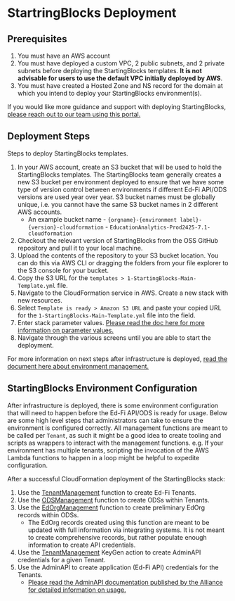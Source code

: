 # StartringBlocks Deployment

## Prerequisites
1.  You must have an AWS account
2.  You must have deployed a custom VPC, 2 public subnets, and 2 private subnets before deploying the StartingBlocks templates. <b>It is not advisable for users to use the default VPC initially deployed by AWS</b>.
3.  You must have created a Hosted Zone and NS record for the domain at which you intend to deploy your StartingBlocks environment(s).

If you would like more guidance and support with deploying StartingBlocks, [please reach out to our team using this portal.](https://edanalytics.freshdesk.com/support/home)

## Deployment Steps
Steps to deploy StartingBlocks templates.

1.  In your AWS account, create an S3 bucket that will be used to hold the StartingBlocks templates. The StartingBlocks team generally creates a new S3 bucket per environment deployed to ensure that we have some type of version control between environments if different Ed-Fi API/ODS versions are used year over year. S3 bucket names must be globally unique, i.e. you cannot have the same S3 bucket names in 2 different AWS accounts.
    - An example bucket name - `{orgname}-{environment label}-{version}-cloudformation` - `EducationAnalytics-Prod2425-7.1-cloudformation`
2.  Checkout the relevant version of StartingBlocks from the OSS GitHub repository and pull it to your local machine.
3.  Upload the contents of the repository to your S3 bucket location. You can do this via AWS CLI or dragging the folders from your file explorer to the S3 console for your bucket.
4.  Copy the S3 URL for the `templates > 1-StartingBlocks-Main-Template.yml` file.
5.  Navigate to the CloudFormation service in AWS. Create a new stack with new resources.
6.  Select `Template is ready > Amazon S3 URL` and paste your copied URL for the `1-StartingBlocks-Main-Template.yml` file into the field.
7.  Enter stack parameter values. [Please read the doc here for more information on parameter values.](sbe-parameter-values.md)
8.  Navigate through the various screens until you are able to start the deployment.

For more information on next steps after infrastructure is deployed, [read the document here about environment management.](./sbe-environment-management.md)

## StartingBlocks Environment Configuration

After infrastructure is deployed, there is some environment configuration that will need to happen before the Ed-Fi API/ODS is ready for usage. Below are some high level steps that administrators can take to ensure the environment is configured correctly. All management functions are meant to be called per `Tenant`, as such it might be a good idea to create tooling and scripts as wrappers to interact with the management functions. e.g. If your environment has multiple tenants, scripting the invocation of the AWS Lambda functions to happen in a loop might be helpful to expedite configuration.

After a successful CloudFormation deployment of the StartingBlocks stack:
1. Use the [TenantManagement](./sbe-functions.md#variable-requirements) function to create Ed-Fi Tenants.
2. Use the [ODSManagement](./sbe-functions.md#variable-requirements-1) function to create ODSs within Tenants.
3. Use the [EdOrgManagement](./sbe-functions.md#variable-requirements-2) function to create preliminary EdOrg records within ODSs.
    - The EdOrg records created using this function are meant to be updated with full information via integrating systems. It is not meant to create comprehensive records, but rather populate enough information to create API credentials.
4. Use the [TenantManagement](./sbe-functions.md#keygen) KeyGen action to create AdminAPI credentials for a given Tenant.
5. Use the AdminAPI to create application (Ed-Fi API) credentials for the Tenants.
    - [Please read the AdminAPI documentation published by the Alliance for detailed information on usage.](https://edfi.atlassian.net/wiki/spaces/ADMINAPI/pages/21300700/Technical+Information)